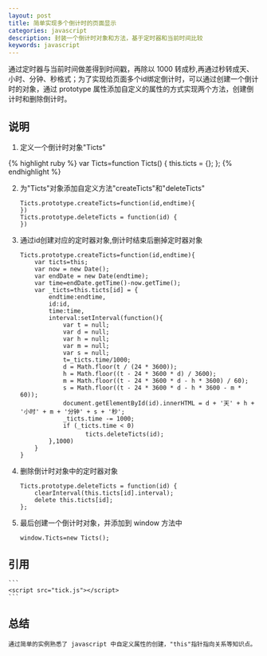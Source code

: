 ```yaml
---
layout: post
title: 简单实现多个倒计时的页面显示
categories: javascript
description: 封装一个倒计时对象和方法，基于定时器和当前时间比较
keywords: javascript
---
```


通过定时器与当前时间做差得到时间戳，再除以 1000 转成秒,再通过秒转成天、小时、分钟、秒格式；为了实现给页面多个id绑定倒计时，可以通过创建一个倒计时的对象，通过 prototype 属性添加自定义的属性的方式实现两个方法，创建倒计时和删除倒计时。

## 说明

1. 定义一个倒计时对象"Ticts"

{% highlight ruby %}
var Ticts=function Ticts() {
    this.ticts = {}; 
};
{% endhighlight %}

2. 为"Ticts"对象添加自定义方法"createTicts"和"deleteTicts"

	```
	Ticts.prototype.createTicts=function(id,endtime){
	})
	Ticts.prototype.deleteTicts = function(id) {
	})
	```
3. 通过id创建对应的定时器对象,倒计时结束后删掉定时器对象

	```
	Ticts.prototype.createTicts=function(id,endtime){
	    var ticts=this;
	    var now = new Date();
	    var endDate = new Date(endtime);
	    var time=endDate.getTime()-now.getTime();
	    var _ticts=this.ticts[id] = {
	        endtime:endtime,
	        id:id,
	        time:time,
	        interval:setInterval(function(){
	            var t = null;
	            var d = null;
	            var h = null;
	            var m = null;
	            var s = null;
	            t=_ticts.time/1000;
	            d = Math.floor(t / (24 * 3600));
	            h = Math.floor((t - 24 * 3600 * d) / 3600);
	            m = Math.floor((t - 24 * 3600 * d - h * 3600) / 60);
	            s = Math.floor((t - 24 * 3600 * d - h * 3600 - m * 60));
	            document.getElementById(id).innerHTML = d + '天' + h + '小时' + m + '分钟' + s + '秒';
	            _ticts.time -= 1000;
	            if (_ticts.time < 0)
	　　　　　　　　　　　ticts.deleteTicts(id);                               
	        },1000)
	    }       
	}
	```
4. 删除倒计时对象中的定时器对象

	```
	Ticts.prototype.deleteTicts = function(id) {
	    clearInterval(this.ticts[id].interval);
	    delete this.ticts[id];
	};
	```
5. 最后创建一个倒计时对象，并添加到 window 方法中

	```
	window.Ticts=new Ticts();
	```
## 引用
	
	```
	<script src="tick.js"></script>
	```
## 总结
	
	通过简单的实例熟悉了 javascript 中自定义属性的创建，"this"指针指向关系等知识点。
